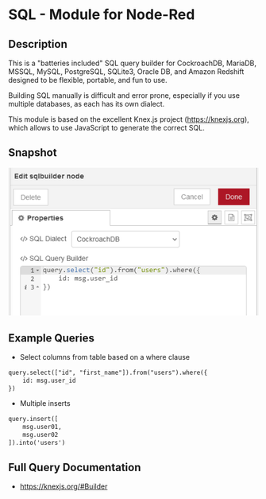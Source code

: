 # SQL - Module for Node-Red #

## Description ##

This is a "batteries included" SQL query builder for CockroachDB, MariaDB, MSSQL, MySQL, PostgreSQL, SQLite3, Oracle DB, and Amazon Redshift designed to be flexible, portable, and fun to use.

Building SQL manually is difficult and error prone, especially if you use multiple databases, as each has its own dialect. 

This module is based on the excellent Knex.js project (https://knexjs.org), which allows to use JavaScript to generate the correct SQL.

## Snapshot ##

![SQLBuilder Basic Example](/snapshots/20211121143000.png?raw=true "Basic use")

## Example Queries

- Select columns from table based on a where clause
```
query.select(["id", "first_name"]).from("users").where({
    id: msg.user_id
})
```

- Multiple inserts
```
query.insert([
    msg.user01,
    msg.user02
]).into('users')
```

## Full Query Documentation

- https://knexjs.org/#Builder
